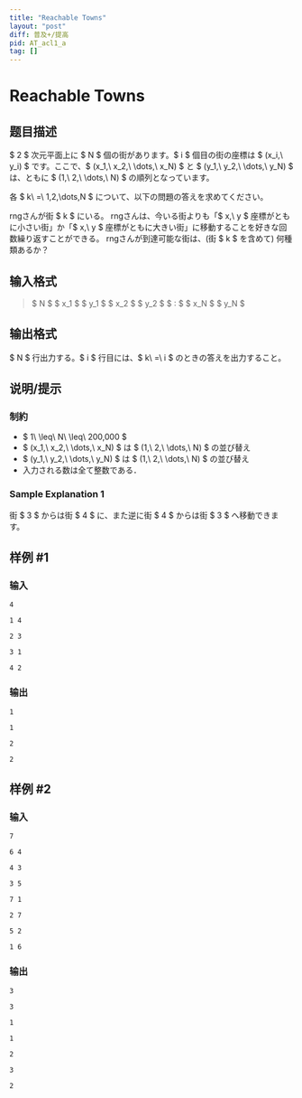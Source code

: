 ```yaml
---
title: "Reachable Towns"
layout: "post"
diff: 普及+/提高
pid: AT_acl1_a
tag: []
---
```


# Reachable Towns

## 题目描述

[problemUrl]: https://atcoder.jp/contests/acl1/tasks/acl1_a

$ 2 $ 次元平面上に $ N $ 個の街があります。$ i $ 個目の街の座標は $ (x_i,\ y_i) $ です。ここで、$ (x_1,\ x_2,\ \dots,\ x_N) $ と $ (y_1,\ y_2,\ \dots,\ y_N) $ は、ともに $ (1,\ 2,\ \dots,\ N) $ の順列となっています。

各 $ k\ =\ 1,2,\dots,N $ について、以下の問題の答えを求めてください。

rngさんが街 $ k $ にいる。 rngさんは、今いる街よりも「$ x,\ y $ 座標がともに小さい街」か「$ x,\ y $ 座標がともに大きい街」に移動することを好きな回数繰り返すことができる。 rngさんが到達可能な街は、(街 $ k $ を含めて) 何種類あるか？

## 输入格式

> $ N $ $ x_1 $ $ y_1 $ $ x_2 $ $ y_2 $ $ : $ $ x_N $ $ y_N $

## 输出格式

$ N $ 行出力する。$ i $ 行目には、$ k\ =\ i $ のときの答えを出力すること。

## 说明/提示

### 制約

- $ 1\ \leq\ N\ \leq\ 200,000 $
- $ (x_1,\ x_2,\ \dots,\ x_N) $ は $ (1,\ 2,\ \dots,\ N) $ の並び替え
- $ (y_1,\ y_2,\ \dots,\ y_N) $ は $ (1,\ 2,\ \dots,\ N) $ の並び替え
- 入力される数は全て整数である．

### Sample Explanation 1

街 $ 3 $ からは街 $ 4 $ に、また逆に街 $ 4 $ からは街 $ 3 $ へ移動できます。

## 样例 #1

### 输入

```
4
1 4
2 3
3 1
4 2
```

### 输出

```
1
1
2
2
```

## 样例 #2

### 输入

```
7
6 4
4 3
3 5
7 1
2 7
5 2
1 6
```

### 输出

```
3
3
1
1
2
3
2
```

